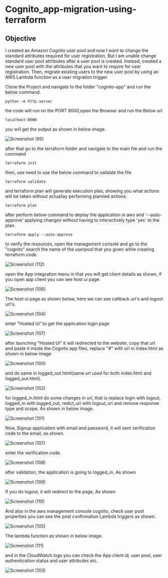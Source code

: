 # Cognito_app-migration-using-terraform

## Objective
I created an Amazon Cognito user pool and now I want to change the standard attributes required for user registration, But I am unable change standard user pool attributes after a user pool is created. Instead, created a new user pool with the attributes that you want to require for user registration. Then, migrate existing users to the new user pool by using an AWS Lambda function as a user migration trigger.

Clone the Project and navigate to the folder "cognito-app" and run the below command.
```t
python -m http.server 
```
the code will run on the PORT 8000,open the Browser and run the Below url
```t
localhost:8000
```
you will get the output as shown in below image.

![Screenshot (95)](https://user-images.githubusercontent.com/120295902/235646615-444e1946-0323-4395-9fac-0d55266d13d6.png)

after that go to the terraform folder and navigate to the main file and run the command
```t
terraform init
```
then, use need to use the below command to validate the file
```t
terraform validate
```
and terraform plan will generate execution plan, showing you what actions will be taken without actuallay performing planned actions.
```t
terraform plan
```
after perform below command to deploy the application in aws and '--auto-approve' applying changes without having to interactively type 'yes' to the plan.
```t
terraform apply --auto-approve
```
to verify the resources, open the management console and go to the "cognito" search the name of the userpool that you given while creating terraform code.

![Screenshot (112)](https://user-images.githubusercontent.com/120295902/235833543-701fa476-af86-4e2f-88b1-c0553e4a602d.png)
 
 open the App integration menu in that you will get client details as shown, if you open app client you can see host ui page.
 
![Screenshot (106)](https://user-images.githubusercontent.com/120295902/235735658-8d887291-8903-4c34-a01c-e623d0a8aaa0.png)

The host ui page as shown below, here we can see callback url's and logout url's.

![Screenshot (104)](https://user-images.githubusercontent.com/120295902/235735667-8992eee2-d7dd-44ab-9702-85e56272d267.png)

enter "Hosted Ui".to get the application login page

![Screenshot (107)](https://user-images.githubusercontent.com/120295902/235735686-00932550-ff20-49eb-b475-e155bbed984b.png)

after launching "Hosted UI" it will redirected to the website, copy that url and paste it inside the Cognito app files, replace "#" with url in index.html
as shown in below image

![Screenshot (100)](https://user-images.githubusercontent.com/120295902/235729317-90441b7e-8859-4a6b-b343-2aaae7b733e0.png)

and do same in logged_out.html(same url used for both index.html and logged_out.html).

![Screenshot (102)](https://user-images.githubusercontent.com/120295902/235729341-80a18471-a6dc-4690-90ca-606b7d86db81.png)

for logged_in.html do some changes in url, that is replace login with logout, logged_in with logged_out, redict_uri with logout_uri and remove response type and scope. As shown in below image.

![Screenshot (101)](https://user-images.githubusercontent.com/120295902/235729327-838b19c6-7737-4cdb-8edf-202f523a8126.png)

Now, Signup application with email and password, it will sent verification code to the email, as shown.

![Screenshot (107)](https://user-images.githubusercontent.com/120295902/235737171-fbb61930-82e8-46f3-89e0-7fda2814734a.png)

enter the verification code.

![Screenshot (108)](https://user-images.githubusercontent.com/120295902/235737176-95e4bee9-a977-4fae-a0d2-6c87ff00b74b.png)

after validation, the application is going to logged_in, As shown

![Screenshot (109)](https://user-images.githubusercontent.com/120295902/235737180-c09e6ba9-401f-4f34-a59d-d57bb0ef6c6e.png)

If you do logout, it will redirect to the page, As shown

![Screenshot (110)](https://user-images.githubusercontent.com/120295902/235737187-15d02c48-8172-4b71-a04d-a43ca9b2644c.png)

And also in the aws management console cognito, check user pool properties you can see the post confirmation Lambda triggers as shown.

![Screenshot (105)](https://user-images.githubusercontent.com/120295902/235738720-fd3d0e9b-6ee4-496e-b20e-331227c6aca9.png)

The lambda function as shown in below image.

![Screenshot (111)](https://user-images.githubusercontent.com/120295902/235738321-1b4a7925-22b8-4ee4-a2ca-caf0c450f7fc.png)

and in the CloudWatch logs you can check the App client id, user pool, user authentication status and user attributes etc.

![Screenshot (103)](https://user-images.githubusercontent.com/120295902/235731255-f7eea894-d373-4ef8-b87e-a023f79de472.png)

